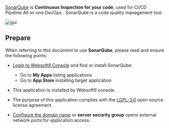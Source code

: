 [SonarQube]() is **Continuous Inspection for your code**, used for CI/CD Pipeline All-in-one DevOps . SonarQube is a code quality management tool


![gui](http://libs.websoft9.com/Websoft9/DocsPicture/zh/sonarqube/sonarqube-gui-websoft9.png)


## Prepare

When referring to this document to use **SonarQube**, please read and ensure the following points:

- [Login to Websoft9 Console](./login-console) and find or install SonarQube:
  - Go to **My Apps** listing applications 
  - Go to **App Store** installing target application

- This application is installed by Websoft9 console.


- The purpose of this application complies with the [LGPL-3.0](https://opensource.org/licenses/LGPL-3.0) open source license agreement.


- [Configure the domain name](./domain-set) or **server security group** opens external network ports for application access.